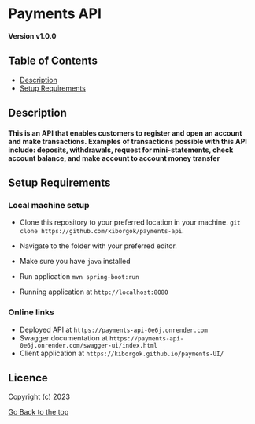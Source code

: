 # Payments API

#### Version v1.0.0

## Table of Contents

+ [Description](#description)
+ [Setup Requirements](#setup-requirements)

## Description
#### This is an API that enables customers to register and open an account and make transactions. Examples of transactions possible with this API include: deposits, withdrawals, request for mini-statements, check account balance, and make account to account money transfer

## Setup Requirements
### Local machine setup
* Clone this repository to your preferred location in your machine. `git clone https://github.com/kiborgok/payments-api`.

* Navigate to the folder with your preferred editor.

* Make sure you have `java` installed

* Run application `mvn spring-boot:run`

* Running application at `http://localhost:8080`
### Online links

* Deployed API at `https://payments-api-0e6j.onrender.com`
* Swagger documentation at `https://payments-api-0e6j.onrender.com/swagger-ui/index.html`
* Client application at `https://kiborgok.github.io/payments-UI/`

## Licence

Copyright (c) 2023

[Go Back to the top](#description)
